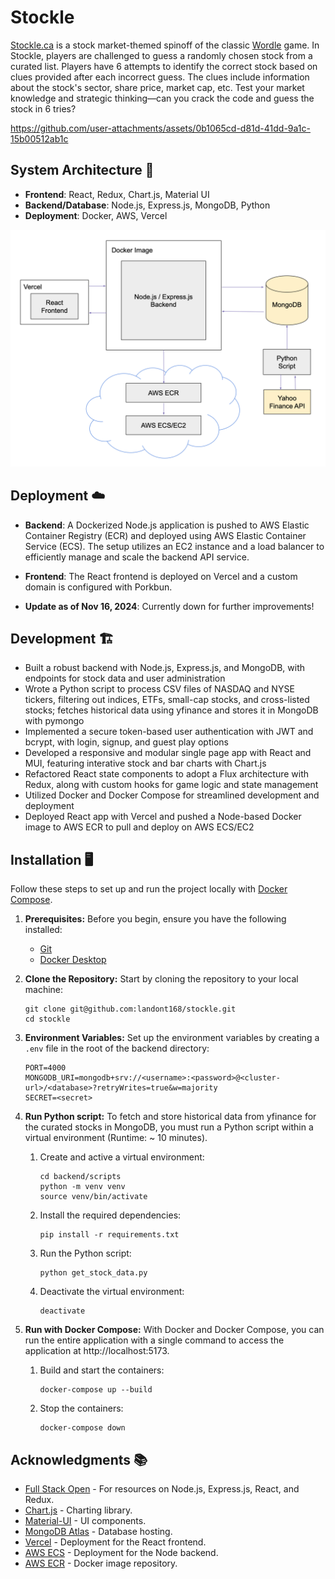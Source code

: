 # Stockle

[Stockle.ca](https://www.stockle.ca/) is a stock market-themed spinoff of the classic [Wordle](https://www.nytimes.com/games/wordle/index.html) game. In Stockle, players are challenged to guess a randomly chosen stock from a curated list. Players have 6 attempts to identify the correct stock based on clues provided after each incorrect guess. The clues include information about the stock's sector, share price, market cap, etc. Test your market knowledge and strategic thinking—can you crack the code and guess the stock in 6 tries?

https://github.com/user-attachments/assets/0b1065cd-d81d-41dd-9a1c-15b00512ab1c


## System Architecture 🥞

- **Frontend**: React, Redux, Chart.js, Material UI
- **Backend/Database**: Node.js, Express.js, MongoDB, Python
- **Deployment**: Docker, AWS, Vercel

![alt text](assets/stockle-architecture.png)


## Deployment ☁️

- **Backend**: A Dockerized Node.js application is pushed to AWS Elastic Container Registry (ECR) and deployed using AWS Elastic Container Service (ECS). The setup utilizes an EC2 instance and a load balancer to efficiently manage and scale the backend API service.
- **Frontend**: The React frontend is deployed on Vercel and a custom domain is configured with Porkbun.

- **Update as of Nov 16, 2024**: Currently down for further improvements!

## Development 🏗️

- Built a robust backend with Node.js, Express.js, and MongoDB, with endpoints for stock data and user administration
- Wrote a Python script to process CSV files of NASDAQ and NYSE tickers, filtering out indices, ETFs, small-cap stocks, and cross-listed stocks; fetches historical data using yfinance and stores it in MongoDB with pymongo
- Implemented a secure token-based user authentication with JWT and bcrypt, with login, signup, and guest play options
- Developed a responsive and modular single page app with React and MUI, featuring interative stock and bar charts with Chart.js
- Refactored React state components to adopt a Flux architecture with Redux, along with custom hooks for game logic and state management
- Utilized Docker and Docker Compose for streamlined development and deployment
- Deployed React app with Vercel and pushed a Node-based Docker image to AWS ECR to pull and deploy on AWS ECS/EC2

## Installation 🖥️

Follow these steps to set up and run the project locally with [Docker Compose](https://docs.docker.com/compose/).

1. **Prerequisites:**
   Before you begin, ensure you have the following installed:

   - [Git](https://git-scm.com/book/en/v2/Getting-Started-Installing-Git)
   - [Docker Desktop](https://www.docker.com/products/docker-desktop/)

2. **Clone the Repository:**
   Start by cloning the repository to your local machine:

   ```
   git clone git@github.com:landont168/stockle.git
   cd stockle
   ```

3. **Environment Variables:**
   Set up the environment variables by creating a `.env` file in the root of the backend directory:

   ```
   PORT=4000
   MONGODB_URI=mongodb+srv://<username>:<password>@<cluster-url>/<database>?retryWrites=true&w=majority
   SECRET=<secret>
   ```

4. **Run Python script:**
   To fetch and store historical data from yfinance for the curated stocks in MongoDB, you must run a Python script within a virtual environment (Runtime: ~ 10 minutes).

   1. Create and active a virtual environment:

      ```
      cd backend/scripts
      python -m venv venv
      source venv/bin/activate
      ```

   2. Install the required dependencies:

      ```
      pip install -r requirements.txt
      ```

   3. Run the Python script:

      ```
      python get_stock_data.py
      ```

   4. Deactivate the virtual environment:

      ```
      deactivate
      ```

5. **Run with Docker Compose:**
   With Docker and Docker Compose, you can run the entire application with a single command to access the application at http://localhost:5173.

   1. Build and start the containers:

      ```
      docker-compose up --build
      ```

   2. Stop the containers:

      ```
      docker-compose down
      ```

## Acknowledgments 📚

- [Full Stack Open](https://fullstackopen.com/en/) - For resources on Node.js, Express.js, React, and Redux.
- [Chart.js](https://www.chartjs.org/) - Charting library.
- [Material-UI](https://mui.com/) - UI components.
- [MongoDB Atlas](https://www.mongodb.com/cloud/atlas) - Database hosting.
- [Vercel](https://vercel.com/) - Deployment for the React frontend.
- [AWS ECS](https://docs.aws.amazon.com/ecs/) - Deployment for the Node backend.
- [AWS ECR](https://docs.aws.amazon.com/ecr/) - Docker image repository.
